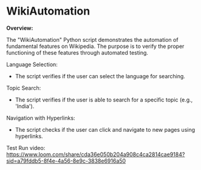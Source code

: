 # WikiAutomation

**Overview:**

The "WikiAutomation" Python script demonstrates the automation of fundamental features on Wikipedia. The purpose is to verify the proper functioning of these features through automated testing.

Language Selection:

  - The script verifies if the user can select the language for searching.

Topic Search:

  - The script verifies if the user is able to search for a specific topic (e.g., 'India').

Navigation with Hyperlinks:
  - The script checks if the user can click and navigate to new pages using hyperlinks.

Test Run video: https://www.loom.com/share/cda36e050b204a908c4ca2814cae9184?sid=a79fddb5-8f4e-4a56-8e9c-3838e6916a50
